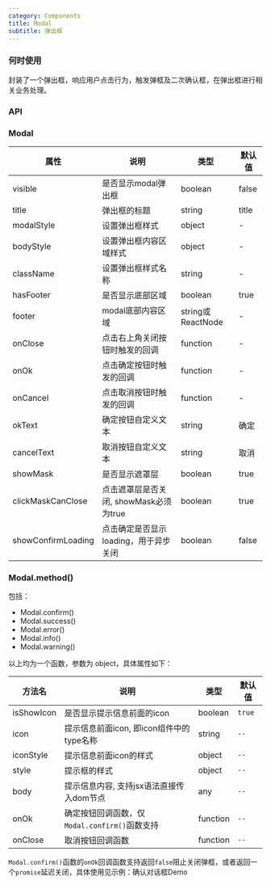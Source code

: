 ```yaml
---
category: Components
title: Modal
subtitle: 弹出框
---
```


### 何时使用

封装了一个弹出框，响应用户点击行为，触发弹框及二次确认框，在弹出框进行相关业务处理。

### API

### Modal
| 属性 | 说明 | 类型 | 默认值 |
| --- | --- | --- | --- |
| visible | 是否显示modal弹出框 | boolean | false |
| title | 弹出框的标题 | string | title |
| modalStyle | 设置弹出框样式 | object | - |
| bodyStyle | 设置弹出框内容区域样式 | object | - |
| className | 设置弹出框样式名称 | string | - |
| hasFooter | 是否显示底部区域 | boolean | true |
| footer | modal底部内容区域| string或ReactNode | - |
| onClose | 点击右上角关闭按钮时触发的回调 | function | - |
| onOk | 点击确定按钮时触发的回调 | function | - |
| onCancel | 点击取消按钮时触发的回调 | function | - |
| okText | 确定按钮自定义文本 | string | 确定 |
| cancelText | 取消按钮自定义文本 | string | 取消 |
| showMask | 是否显示遮罩层 | boolean | true |
| clickMaskCanClose | 点击遮罩层是否关闭, showMask必须为true | boolean | true |
| showConfirmLoading | 点击确定是否显示loading，用于异步关闭 | boolean | false |


### Modal.method()
包括：
- Modal.confirm()
- Modal.success()
- Modal.error()
- Modal.info()
- Modal.warning()

以上均为一个函数，参数为 object，具体属性如下：

| 方法名 | 说明 | 类型 | 默认值 |
| --- | --- | --- | --- |
| isShowIcon | 是否显示提示信息前面的icon | boolean | `true` |
| icon | 提示信息前面icon, 即icon组件中的type名称 | string | `--` |
| iconStyle | 提示信息前面icon的样式 | object | `--` |
| style | 提示框的样式 | object | `--` |
| body | 提示信息内容, 支持jsx语法直接传入dom节点 | any | `--` |
| onOk | 确定按钮回调函数，仅`Modal.confirm()`函数支持 | function | `--` |
| onClose | 取消按钮回调函数 | function | `--` |

`Modal.confirm()`函数的`onOk`回调函数支持返回`false`阻止关闭弹框，或者返回一个`promise`延迟关闭，具体使用见示例：确认对话框Demo
